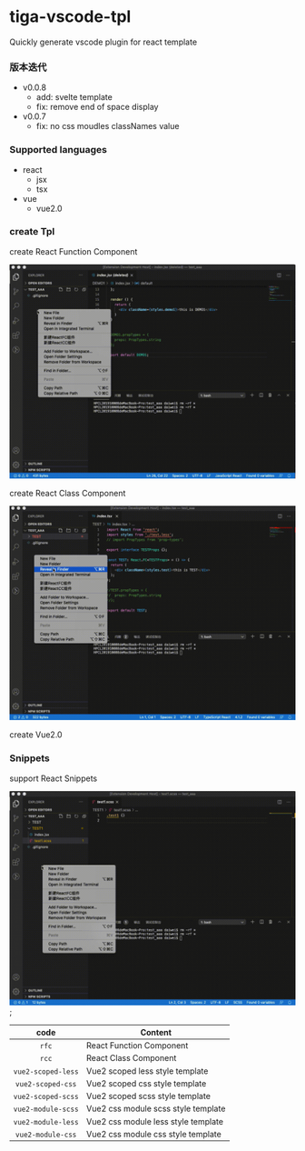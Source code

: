 # tiga-vscode-tpl
Quickly generate vscode plugin for react template

### 版本迭代
- v0.0.8
  - add: svelte template
  - fix: remove end of space display
- v0.0.7
  - fix: no css moudles classNames value

### Supported languages
- react
  - jsx
  - tsx
- vue
  - vue2.0

### create Tpl
create React Function Component

![创建模块目录](images/FC.gif)

create React Class Component

![创建模块目录](images/CC.gif)

create Vue2.0

### Snippets
support React Snippets

![Snippets](images/TPL.gif);

|         code         |                 Content               |
|        :----:        |   ---------------------------------   |
|  `rfc`               |   React Function Component            |
|  `rcc`               |   React Class Component               |
|  `vue2-scoped-less`  |   Vue2 scoped less style template     |
|  `vue2-scoped-css`   |   Vue2 scoped css style template      |
|  `vue2-scoped-scss`  |   Vue2 scoped scss style template     |
|  `vue2-module-scss`  |   Vue2 css module scss style template |
|  `vue2-module-less`  |   Vue2 css module less style template |
|  `vue2-module-css`   |   Vue2 css module css style template  |


